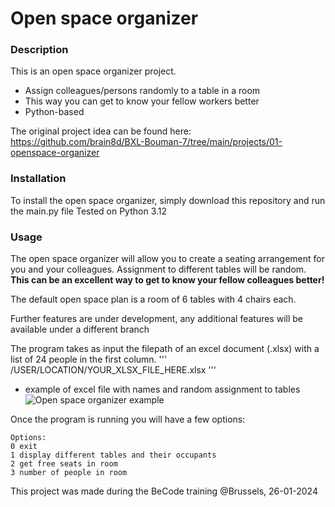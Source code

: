 # Open space organizer

### Description
This is an open space organizer project.
- Assign colleagues/persons randomly to a table in a room
- This way you can get to know your fellow workers better
- Python-based

The original project idea can be found here:
https://github.com/brain8d/BXL-Bouman-7/tree/main/projects/01-openspace-organizer


### Installation
To install the open space organizer, simply download this repository and run the main.py file
Tested on Python 3.12

### Usage
The open space organizer will allow you to create a seating arrangement for you and your colleagues.
Assignment to different tables will be random. **This can be an excellent way to get to know your fellow colleagues better!**

The default open space plan is a room of 6 tables with 4 chairs each. 

Further features are under development, any additional features will be available under a different branch 

The program takes as input the filepath of an excel document (.xlsx) with a list of 24 people in the first column.
'''
/USER/LOCATION/YOUR_XLSX_FILE_HERE.xlsx
'''

* example of excel file with names and random assignment to tables
![Open space organizer example](https://github.com/brain8d/openspace-organizer/assets/153182255/6cb2196e-31be-4b76-85fa-5741f21a6022)


Once the program is running you will have a few options:

```
Options: 
0 exit
1 display different tables and their occupants
2 get free seats in room
3 number of people in room
```


This project was made during the BeCode training @Brussels, 26-01-2024
 


